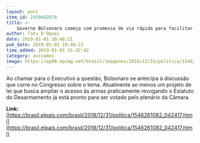 ```yaml
---
layout: post
item_id: 2439402078
title: >-
    Governo Bolsonaro começa com promessa de via rápida para facilitar posse de armas
author: Tatu D'Oquei
date: 2019-01-01 10:48:21
pub_date: 2019-01-01 10:48:21
time_added: 2019-01-01 15:42:42
category: avisamos
image: https://ep00.epimg.net/brasil/imagenes/2018/12/31/politica/1546261082_042417_1546264220_rrss_normal.jpg
---
```


Ao chamar para o Executivo a questão, Bolsonaro se antecipa à discussão que corre no Congresso sobre o tema. Atualmente ao menos um projeto de lei que busca ampliar o acesso às armas praticamente revogando o Estatuto do Desarmamento já está pronto para ser votado pelo plenário da Câmara.

**Link:** [https://brasil.elpais.com/brasil/2018/12/31/politica/1546261082_042417.html](https://brasil.elpais.com/brasil/2018/12/31/politica/1546261082_042417.html)

